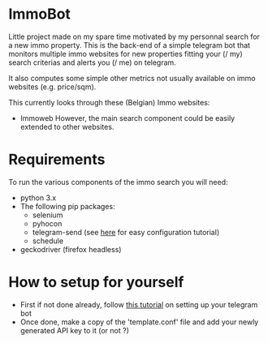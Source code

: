 # ImmoBot
Little project made on my spare time motivated by my personnal search for a new immo property.
This is the back-end of a simple telegram bot that monitors multiple immo websites for new properties fitting your (/ my) search criterias and alerts you (/ me) on telegram.

It also computes some simple other metrics not usually available on immo websites (e.g. price/sqm).

This currently looks through these (Belgian) Immo websites:
- Immoweb
However, the main search component could be easily extended to other websites.

# Requirements
To run the various components of the immo search you will need:
- python 3.x
- The following pip packages:
	- selenium
	- pyhocon
	- telegram-send (see [here](https://medium.com/@robertbracco1/how-to-write-a-telegram-bot-to-send-messages-with-python-bcdf45d0a580) for easy configuration tutorial)
	- schedule
- geckodriver (firefox headless)

# How to setup for yourself
- First if not done already, follow [this tutorial](https://medium.com/@robertbracco1/how-to-write-a-telegram-bot-to-send-messages-with-python-bcdf45d0a580) on setting up your telegram bot
- Once done, make a copy of the 'template.conf' file and add your newly generated API key to it (or not ?)
